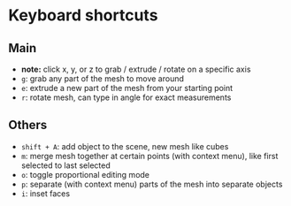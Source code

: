 # Keyboard shortcuts

## Main
- **note:** click x, y, or z to grab / extrude / rotate on a specific axis
- `g`: grab any part of the mesh to move around
- `e`: extrude a new part of the mesh from your starting point
- `r`: rotate mesh, can type in angle for exact measurements

## Others
- `shift + A`: add object to the scene, new mesh like cubes
- `m`: merge mesh together at certain points (with context menu), like first selected to last selected
- `o`: toggle proportional editing mode
- `p`: separate (with context menu) parts of the mesh into separate objects
- `i`: inset faces
